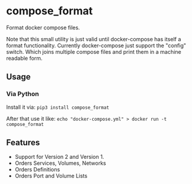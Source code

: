 # compose_format
Format docker compose files.

Note that this small utility is just valid until docker-compose has itself a format functionality.
Currently docker-compose just support the "config" switch. Which joins multiple compose files and print them in a machine readable form.

## Usage

### Via Python

Install it via:
`pip3 install compose_format`

After that use it like:
`echo "docker-compose.yml" > docker run -t compose_format`

## Features
 - Support for Version 2 and Version 1.
 - Orders Services, Volumes, Networks
 - Orders Definitions
 - Orders Port and Volume Lists
